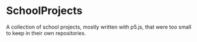 # SchoolProjects
A collection of school projects, mostly written with p5.js, that were too small to keep in their own repositories.  
